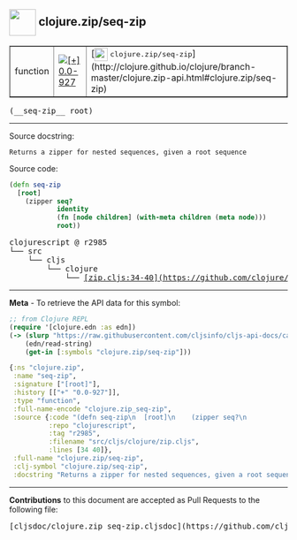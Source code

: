 ## <img width="48px" valign="middle" src="http://i.imgur.com/Hi20huC.png"> clojure.zip/seq-zip

 <table border="1">
<tr>

<td>function</td>
<td><a href="https://github.com/cljsinfo/cljs-api-docs/tree/0.0-927"><img valign="middle" alt="[+] 0.0-927" src="https://img.shields.io/badge/+-0.0--927-lightgrey.svg"></a> </td>
<td>
[<img height="24px" valign="middle" src="http://i.imgur.com/1GjPKvB.png"> <samp>clojure.zip/seq-zip</samp>](http://clojure.github.io/clojure/branch-master/clojure.zip-api.html#clojure.zip/seq-zip)
</td>
</tr>
</table>

 <samp>
(__seq-zip__ root)<br>
</samp>

---




Source docstring:

```
Returns a zipper for nested sequences, given a root sequence
```

Source code:

```clj
(defn seq-zip
  [root]
    (zipper seq?
            identity
            (fn [node children] (with-meta children (meta node)))
            root))
```

 <pre>
clojurescript @ r2985
└── src
    └── cljs
        └── clojure
            └── <ins>[zip.cljs:34-40](https://github.com/clojure/clojurescript/blob/r2985/src/cljs/clojure/zip.cljs#L34-L40)</ins>
</pre>


---

__Meta__ - To retrieve the API data for this symbol:

```clj
;; from Clojure REPL
(require '[clojure.edn :as edn])
(-> (slurp "https://raw.githubusercontent.com/cljsinfo/cljs-api-docs/catalog/cljs-api.edn")
    (edn/read-string)
    (get-in [:symbols "clojure.zip/seq-zip"]))
```

```clj
{:ns "clojure.zip",
 :name "seq-zip",
 :signature ["[root]"],
 :history [["+" "0.0-927"]],
 :type "function",
 :full-name-encode "clojure.zip_seq-zip",
 :source {:code "(defn seq-zip\n  [root]\n    (zipper seq?\n            identity\n            (fn [node children] (with-meta children (meta node)))\n            root))",
          :repo "clojurescript",
          :tag "r2985",
          :filename "src/cljs/clojure/zip.cljs",
          :lines [34 40]},
 :full-name "clojure.zip/seq-zip",
 :clj-symbol "clojure.zip/seq-zip",
 :docstring "Returns a zipper for nested sequences, given a root sequence"}

```

---

__Contributions__ to this document are accepted as Pull Requests to the following file:

 <pre>
[cljsdoc/clojure.zip_seq-zip.cljsdoc](https://github.com/cljsinfo/cljs-api-docs/blob/master/cljsdoc/clojure.zip_seq-zip.cljsdoc)
</pre>

